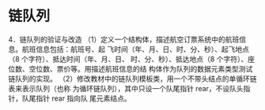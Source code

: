 # 链队列
4．链队列的验证与改造 
（1）定义一个结构体，描述航空订票系统中的航班信息。航班信息包括：航班号、起
飞时间（年、月、日、时、分、秒）、起飞地点（8 个字符）、抵达时间（年、月、日、
时、分、秒）、抵达地点（8 个字符）、座位数、空位数、票价等。用描述航班信息的结
构体作为队列的数据元素类型测试链队列的实现。
（2）修改教材中的链队列模板类，用一个不带头结点的单循环链表来表示队列（也称
为循环链队列），其中只设一个队尾指针 rear，不设队头指针，队尾指针 rear 指向队
尾元素结点。

